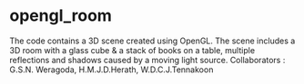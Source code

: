 # opengl_room
The code contains a 3D scene created using OpenGL. The scene includes a 3D room with a glass cube & a stack of books on a table, multiple reflections and shadows caused by a moving light source.
Collaborators : G.S.N. Weragoda, H.M.J.D.Herath, W.D.C.J.Tennakoon
